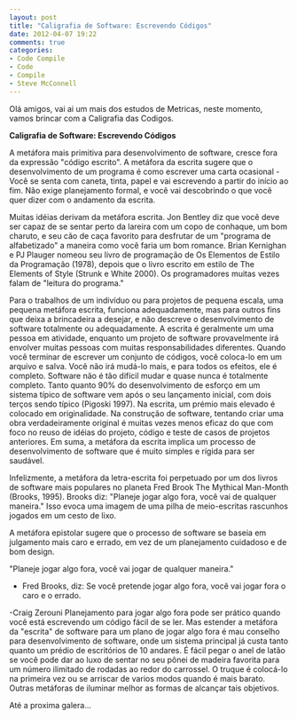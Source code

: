 ```yaml
---
layout: post
title: "Caligrafia de Software: Escrevendo Códigos"
date: 2012-04-07 19:22
comments: true
categories:
- Code Compile
- Code
- Compile
- Steve McConnell
---
```

<!--more-->
Olá amigos, vai ai um mais dos estudos de Metricas, neste momento, vamos brincar com
a Caligrafia das Codigos.

<b>Caligrafia de Software: Escrevendo Códigos</b>

A metáfora mais primitiva para desenvolvimento de software, cresce fora da expressão
"código escrito". A metáfora da escrita sugere que o desenvolvimento de um programa
é como escrever uma carta ocasional - Você se senta com caneta, tinta, papel e
vai escrevendo a partir do início ao fim. Não exige planejamento formal, e você
vai descobrindo o que você quer dizer com o andamento da escrita.

Muitas idéias derivam da metáfora escrita. Jon Bentley diz que você deve ser
capaz de se sentar perto da lareira com um copo de conhaque, um bom charuto, e seu
cão de caça favorito para desfrutar de um "programa de alfabetizado" a maneira como
você faria um bom romance. Brian Kernighan e PJ Plauger nomeou seu livro de programação
de Os Elementos de Estilo da Programação (1978), depois que o livro escrito em
estilo de The Elements of Style (Strunk e White 2000). Os programadores muitas vezes falam de "leitura do programa."

Para o trabalhos de um indivíduo ou para projetos de pequena escala, uma pequena
metáfora escrita, funciona adequadamente, mas para outros fins que deixa a brincadeira
a desejar, e não descreve o desenvolvimento de software totalmente ou adequadamente.
A escrita é geralmente um uma pessoa em atividade, enquanto um projeto de software
provavelmente irá envolver muitas pessoas com muitas responsabilidades diferentes.
Quando você terminar de escrever um conjunto de códigos, você coloca-lo em um arquivo e salva.
Você não irá mudá-lo mais, e para todos os efeitos, ele é completo.
Software não é tão difícil mudar e quase nunca é totalmente completo. Tanto quanto 90% do desenvolvimento de
esforço em um sistema típico de software vem após o seu lançamento inicial, com
dois terços sendo típico (Pigoski 1997). Na escrita, um prémio mais elevado é colocado em
originalidade. Na construção de software, tentando criar uma obra verdadeiramente original é
muitas vezes menos eficaz do que com foco no reuso de idéias do projeto, código e teste
de casos de projetos anteriores. Em suma, a metáfora da escrita implica um
processo de desenvolvimento de software que é muito simples e rígida para ser saudável.

Infelizmente, a metáfora da letra-escrita foi perpetuado por um dos
livros de software mais populares no planeta Fred Brook The Mythical Man-Month
(Brooks, 1995). Brooks diz: "Planeje jogar algo fora, você vai de qualquer maneira."
Isso evoca uma imagem de uma pilha de meio-escritas rascunhos jogados em um
cesto de lixo.

A metáfora epistolar sugere que o processo de software se baseia em
julgamento mais caro e errado, em vez de um planejamento cuidadoso e de bom design.

"Planeje jogar algo fora, você vai jogar de qualquer maneira."
- Fred Brooks, diz:
	Se você pretende jogar algo fora, você vai jogar fora o caro e o errado.

-Craig Zerouni
	Planejamento para jogar algo fora pode ser prático quando você está escrevendo
	um código fácil de se ler. Mas estender a metáfora da "escrita" de software
	para um plano de jogar algo fora é mau conselho para desenvolvimento de software,
	onde um sistema principal já custa tanto quanto um prédio de escritórios de 10 andares.
	É fácil pegar o anel de latão se você pode dar ao luxo de sentar no seu
	pônei de madeira favorita para um número ilimitado de rodadas ao redor do carrossel.
	O truque é colocá-lo na primeira vez ou se arriscar de varios modos
	quando é mais barato. Outras metáforas de iluminar melhor as formas de alcançar
	tais objetivos.

Até a proxima galera...
